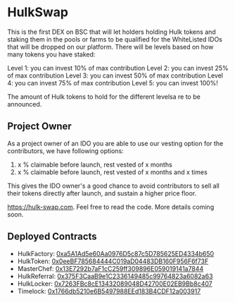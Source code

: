 # HulkSwap 

This is the first DEX on BSC that will let holders holding Hulk tokens and staking them in the pools or farms to be qualified for the WhiteListed IDOs that will be dropped on our platform.
There will be levels based on how many tokens you have staked:

Level 1: you can invest 10% of max contribution
Level 2: you can invest 25% of max contribution
Level 3: you can invest 50% of max contribution
Level 4: you can invest 75% of max contribution
Level 5: you can invest 100%!

The amount of Hulk tokens to hold for the different levelsa re to be announced.

## Project Owner

As a project owner of an IDO you are able to use our vesting option for the contributors, we have following options:

1. x % claimable before launch, rest vested of x months
2. x % claimable before launch, rest vested of x months and x times

This gives the IDO owner's a good chance to avoid contributors to sell all their tokens directly after launch, and sustain a higher price floor.

https://hulk-swap.com. Feel free to read the code. More details coming soon.

## Deployed Contracts

- HulkFactory: [0xa5A1Ad5e60Aa0976D5c87c5D785625ED4334b650](https://testnet.bscscan.com/address/0xa5A1Ad5e60Aa0976D5c87c5D785625ED4334b650)
- HulkToken: [0x0eeBF785684444C019aD04483DB160F956F6f73F](https://testnet.bscscan.com/address/0x0eeBF785684444C019aD04483DB160F956F6f73F)
- MasterChef: [0x13E7292b7aF1cC259ff309896E059019141a7844](https://testnet.bscscan.com/address/0x13E7292b7aF1cC259ff309896E059019141a7844)
- HulkReferral: [0x375F3CaaB9e1C2336149485c99764823a6082a63](https://testnet.bscscan.com/address/0x375F3CaaB9e1C2336149485c99764823a6082a63) 
- HulkLocker: [0x7263FBc8cE13432089048D42700E02EB9Bb8c407](https://testnet.bscscan.com/address/0x7263FBc8cE13432089048D42700E02EB9Bb8c407)   
- Timelock: [0x1766db5210e6B5497988EEd183B4CDF12a003917](https://testnet.bscscan.com/address/0x1766db5210e6B5497988EEd183B4CDF12a003917)     
